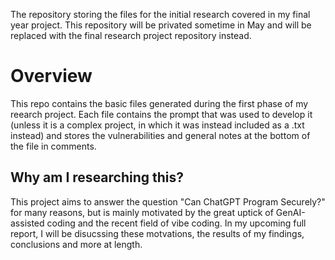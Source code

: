 The repository storing the files for the initial research covered in my final year project. This repository will be privated sometime in May and will be replaced with the final research project repository instead. 

# Overview
This repo contains the basic files generated during the first phase of my reearch project. Each file contains the prompt that was used to develop it (unless it is a complex project, in which it was instead included as a .txt instead) and stores the vulnerabilities and general notes at the bottom of the file in comments. 

## Why am I researching this?

This project aims to answer the question "Can ChatGPT Program Securely?" for many reasons, but is mainly motivated by the great uptick of GenAI-assisted coding and the recent field of vibe coding. In my upcoming full report, I will be disucssing these motvations, the results of my findings, conclusions and more at length.
